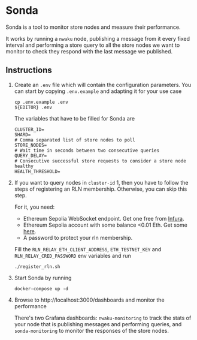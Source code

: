 # Sonda

Sonda is a tool to monitor store nodes and measure their performance.

It works by running a `nwaku` node, publishing a message from it every fixed interval and performing a store query to all the store nodes we want to monitor to check they respond with the last message we published.

## Instructions

1. Create an `.env` file which will contain the configuration parameters.
    You can start by copying `.env.example` and adapting it for your use case

    ```
    cp .env.example .env
    ${EDITOR} .env
    ```

    The variables that have to be filled for Sonda are

    ```
    CLUSTER_ID=
    SHARD=
    # Comma separated list of store nodes to poll
    STORE_NODES=
    # Wait time in seconds between two consecutive queries
    QUERY_DELAY=
    # Consecutive successful store requests to consider a store node healthy
    HEALTH_THRESHOLD=
    ```

2. If you want to query nodes in `cluster-id` 1, then you have to follow the steps of registering an RLN membership. Otherwise, you can skip this step.

    For it, you need:
    * Ethereum Sepolia WebSocket endpoint. Get one free from [Infura](https://www.infura.io/).
    * Ethereum Sepolia account with some balance <0.01 Eth. Get some [here](https://www.infura.io/faucet/sepolia).
    * A password to protect your rln membership.

    Fill the `RLN_RELAY_ETH_CLIENT_ADDRESS`, `ETH_TESTNET_KEY` and `RLN_RELAY_CRED_PASSWORD` env variables and run

    ```
    ./register_rln.sh
    ```

3. Start Sonda by running
   
    ```
    docker-compose up -d
    ```

4. Browse to http://localhost:3000/dashboards and monitor the performance

    There's two Grafana dashboards: `nwaku-monitoring` to track the stats of your node that is publishing messages and performing queries, and `sonda-monitoring` to monitor the responses of the store nodes.

